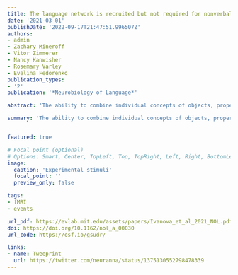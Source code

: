```yaml
---
title: The language network is recruited but not required for nonverbal event semantics
date: '2021-03-01'
publishDate: '2022-09-17T21:47:51.996507Z'
authors:
- admin
- Zachary Mineroff
- Vitor Zimmerer
- Nancy Kanwisher
- Rosemary Varley
- Evelina Fedorenko
publication_types:
- '2'
publication: '*Neurobiology of Language*'

abstract: 'The ability to combine individual concepts of objects, properties, and actions into complex representations of the world is often associated with language. Yet combinatorial event-level representations can also be constructed from nonverbal input, such as visual scenes. Here, we test whether the language network in the human brain is involved in and necessary for semantic processing of events presented nonverbally. In Experiment 1, we scanned participants with fMRI while they performed a semantic plausibility judgment task versus a difficult perceptual control task on sentences and line drawings that describe/depict simple agent–patient interactions. We found that the language network responded robustly during the semantic task performed on both sentences and pictures (although its response to sentences was stronger). Thus, language regions in healthy adults are engaged during a semantic task performed on pictorial depictions of events. But is this engagement necessary? In Experiment 2, we tested two individuals with global aphasia, who have sustained massive damage to perisylvian language areas and display severe language difficulties, against a group of age-matched control participants. Individuals with aphasia were severely impaired on the task of matching sentences to pictures. However, they performed close to controls in assessing the plausibility of pictorial depictions of agent–patient interactions. Overall, our results indicate that the left frontotemporal language network is recruited but not necessary for semantic processing of nonverbally presented events.'

summary: 'The ability to combine individual concepts of objects, properties, and actions into complex representations of the world is often associated with language. Yet combinatorial event-level representations can also be constructed from nonverbal input, such as visual scenes. Here, we test whether the language network in the human brain is involved in and necessary for semantic processing of events presented nonverbally.'


featured: true

# Focal point (optional)
# Options: Smart, Center, TopLeft, Top, TopRight, Left, Right, BottomLeft, Bottom, BottomRight
image:
  caption: 'Experimental stimuli'
  focal_point: ''
  preview_only: false

tags:
- fMRI
- events

url_pdf: https://evlab.mit.edu/assets/papers/Ivanova_et_al_2021_NOL.pdf
doi: https://doi.org/10.1162/nol_a_00030
url_code: https://osf.io/gsudr/

links:
- name: Tweeprint
  url: https://twitter.com/neuranna/status/1375130552798478339
---
```

